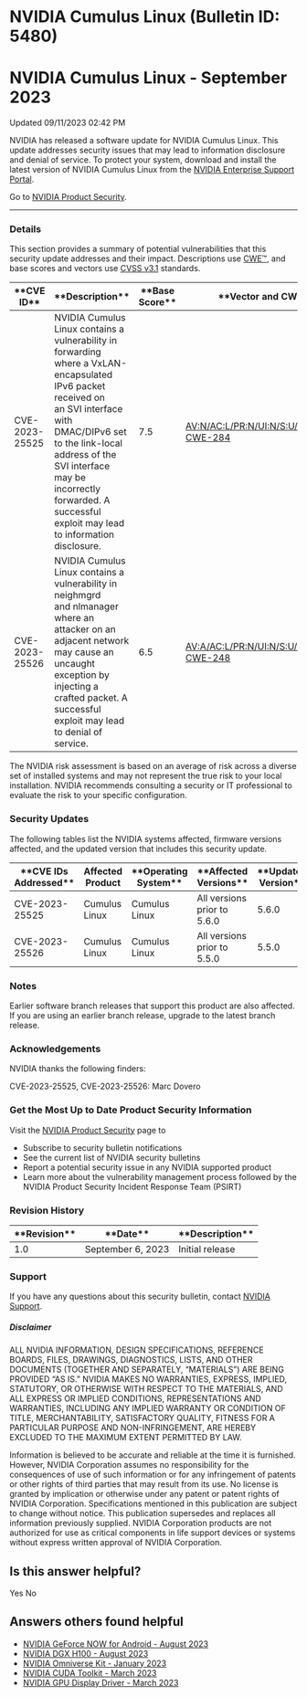 # NVIDIA Cumulus Linux (Bulletin ID: 5480)



 NVIDIA Cumulus Linux - September 2023
========================================================




 Updated 09/11/2023 02:42 PM




NVIDIA has released a software update for NVIDIA Cumulus Linux. This update addresses security issues that may lead to information disclosure and denial of service. To protect your system, download and install the latest version of NVIDIA Cumulus Linux from the [NVIDIA Enterprise Support Portal](https://enterprise-support.nvidia.com/s/).



Go to [NVIDIA Product Security](https://www.nvidia.com/security/).








---




### 


### Details


This section provides a summary of potential vulnerabilities that this security update addresses and their impact. Descriptions use [CWE™](https://cwe.mitre.org/), and base scores and vectors use [CVSS v3.1](https://www.first.org/cvss/specification-document) standards.






| \*\*CVE ID\*\* | \*\*Description\*\* | \*\*Base Score\*\* | \*\*Vector and CWE\*\* |
| --- | --- | --- | --- |
| CVE-2023-25525 | NVIDIA Cumulus Linux contains a vulnerability in forwarding where a VxLAN-encapsulated IPv6 packet received on an SVI interface with DMAC/DIPv6 set to the link-local address of the SVI interface may be incorrectly forwarded. A successful exploit may lead to information disclosure. | 7.5 | [AV:N/AC:L/PR:N/UI:N/S:U/C:H/I:N/A:N](https://nvd.nist.gov/vuln-metrics/cvss/v3-calculator?vector=AV:N/AC:L/PR:N/UI:N/S:U/C:H/I:N/A:N) [CWE-284](http://cwe.mitre.org/data/definitions/284.html) |
| CVE-2023-25526 | NVIDIA Cumulus Linux contains a vulnerability in neighmgrd and nlmanager where an attacker on an adjacent network may cause an uncaught exception by injecting a crafted packet. A successful exploit may lead to denial of service. | 6.5 | [AV:A/AC:L/PR:N/UI:N/S:U/C:N/I:N/A:H](https://nvd.nist.gov/vuln-metrics/cvss/v3-calculator?vector=AV:A/AC:L/PR:N/UI:N/S:U/C:N/I:N/A:H) [CWE-248](https://cwe.mitre.org/data/definitions/248.html) |




The NVIDIA risk assessment is based on an average of risk across a diverse set of installed systems and may not represent the true risk to your local installation. NVIDIA recommends consulting a security or IT professional to evaluate the risk to your specific configuration.


### Security Updates


The following tables list the NVIDIA systems affected, firmware versions affected, and the updated version that includes this security update.







| \*\*CVE IDs Addressed\*\* | Affected Product | \*\*Operating System\*\* | \*\*Affected Versions\*\* | \*\*Updated Version\*\* |
| --- | --- | --- | --- | --- |
| CVE-2023-25525 | Cumulus Linux | Cumulus Linux | All versions prior to 5.6.0 | 5.6.0 |
| CVE-2023-25526 | Cumulus Linux | Cumulus Linux | All versions prior to 5.5.0 | 5.5.0 |



### Notes


Earlier software branch releases that support this product are also affected. If you are using an earlier branch release, upgrade to the latest branch release.


### 


### Acknowledgements


NVIDIA thanks the following finders:


CVE-2023-25525, CVE-2023-25526: Marc Dovero



### 


### Get the Most Up to Date Product Security Information


Visit the [NVIDIA Product Security](https://www.nvidia.com/security) page to


* Subscribe to security bulletin notifications
* See the current list of NVIDIA security bulletins
* Report a potential security issue in any NVIDIA supported product
* Learn more about the vulnerability management process followed by the NVIDIA Product Security Incident Response Team (PSIRT)


### 


### Revision History








| \*\*Revision\*\* | \*\*Date\*\* | \*\*Description\*\* |
| --- | --- | --- |
| 1.0 | September 6, 2023 | Initial release |


### Support


If you have any questions about this security bulletin, contact [NVIDIA Support](https://www.nvidia.com/object/support.html).


##### Disclaimer


ALL NVIDIA INFORMATION, DESIGN SPECIFICATIONS, REFERENCE BOARDS, FILES, DRAWINGS, DIAGNOSTICS, LISTS, AND OTHER DOCUMENTS (TOGETHER AND SEPARATELY, “MATERIALS”) ARE BEING PROVIDED “AS IS.” NVIDIA MAKES NO WARRANTIES, EXPRESS, IMPLIED, STATUTORY, OR OTHERWISE WITH RESPECT TO THE MATERIALS, AND ALL EXPRESS OR IMPLIED CONDITIONS, REPRESENTATIONS AND WARRANTIES, INCLUDING ANY IMPLIED WARRANTY OR CONDITION OF TITLE, MERCHANTABILITY, SATISFACTORY QUALITY, FITNESS FOR A PARTICULAR PURPOSE AND NON-INFRINGEMENT, ARE HEREBY EXCLUDED TO THE MAXIMUM EXTENT PERMITTED BY LAW.


Information is believed to be accurate and reliable at the time it is furnished. However, NVIDIA Corporation assumes no responsibility for the consequences of use of such information or for any infringement of patents or other rights of third parties that may result from its use. No license is granted by implication or otherwise under any patent or patent rights of NVIDIA Corporation. Specifications mentioned in this publication are subject to change without notice. This publication supersedes and replaces all information previously supplied. NVIDIA Corporation products are not authorized for use as critical components in life support devices or systems without express written approval of NVIDIA Corporation.












Is this answer helpful?
-----------------------



Yes
No







Answers others found helpful
----------------------------


* [ NVIDIA GeForce NOW for Android - August 2023](/app/answers/detail/a_id/5476/related/1)
* [ NVIDIA DGX H100 - August 2023](/app/answers/detail/a_id/5473/related/1)
* [ NVIDIA Omniverse Kit - January 2023](/app/answers/detail/a_id/5418/related/1)
* [ NVIDIA CUDA Toolkit - March 2023](/app/answers/detail/a_id/5446/related/1)
* [ NVIDIA GPU Display Driver - March 2023](/app/answers/detail/a_id/5452/related/1)








